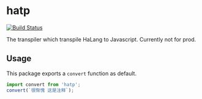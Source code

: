 # hatp

[![Build Status](https://travis-ci.org/laosb/hatp.svg?branch=master)](https://travis-ci.org/laosb/hatp)

The transpiler which transpile HaLang to Javascript. Currently not for prod.

## Usage

This package exports a `convert` function as default.

```js
import convert from 'hatp';
convert(`很惭愧 这是注释`);
```
